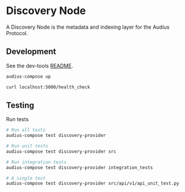 # Discovery Node


A Discovery Node is the metadata and indexing layer for the Audius Protocol.


## Development

See the dev-tools [README](https://github.com/AudiusProject/audius-protocol/tree/main/dev-tools).

```bash
audius-compose up

curl localhost:5000/health_check
```


## Testing

Run tests

```bash
# Run all tests
audius-compose test discovery-provider

# Run unit tests
audius-compose test discovery-provider src

# Run integration tests
audius-compose test discovery-provider integration_tests

# A single test
audius-compose test discovery-provider src/api/v1/api_unit_test.py
```
